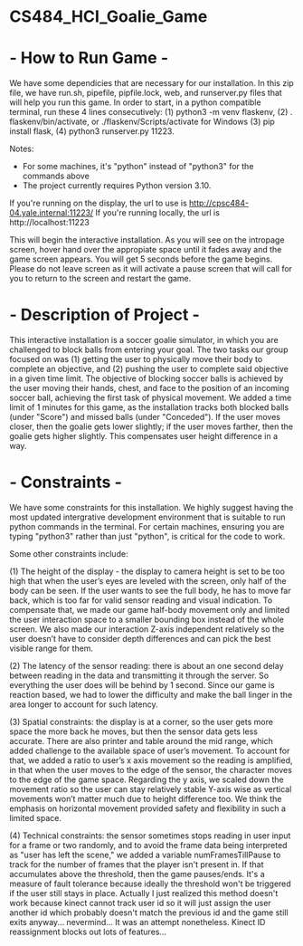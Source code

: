 # CS484_HCI_Goalie_Game

# - How to Run Game -
We have some dependicies that are necessary for our installation. In this zip file, we have 
run.sh, pipefile, pipfile.lock, web, and runserver.py files that will help you run this game. 
In order to start, in a python compatible terminal, run these 4 lines consecutively: 
(1) python3 -m venv flaskenv, 
(2) . flaskenv/bin/activate, or ./flaskenv/Scripts/activate for Windows
(3) pip install flask, 
(4) python3 runserver.py 11223. 

Notes:
- For some machines, it's "python" instead of "python3" for the commands above
- The project currently requires Python version 3.10.

If you're running on the display, the url to use is http://cpsc484-04.yale.internal:11223/
If you're running locally, the url is http://localhost:11223

This will begin the interactive installation. 
As you will see on the intropage screen, hover hand over the appropiate space until it fades 
away and the game screen appears. You will get 5 seconds before the game begins. Please do not 
leave screen as it will activate a pause screen that will call for you to return to the screen 
and restart the game.


# - Description of Project -
This interactive installation is a soccer goalie simulator, in which you are challenged to 
block balls from entering your goal. The two tasks our group focused on was (1) getting the 
user to physically move their body to complete an objective, and (2) pushing the user to 
complete said objective in a given time limit. The objective of blocking soccer balls is 
achieved by the user moving their hands, chest, and face to the position of an incoming soccer 
ball, achieving the first task of physical movement. We added a time limit of 1 minutes for this 
game, as the installation tracks both blocked balls (under "Score") and missed balls 
(under "Conceded"). If the user moves closer, then the goalie gets lower slightly; if the user moves
farther, then the goalie gets higher slightly. This compensates user height difference in a way.


# - Constraints -
We have some constraints for this installation. We highly suggest having the most updated 
intergrative development environment that is suitable to run python commands in the terminal. 
For certain machines, ensuring you are typing "python3" rather than just "python", is critical 
for the code to work. 

Some other constraints include:

(1) The height of the display - the display to camera height is set to be too high that when 
the user’s eyes are leveled with the screen, only half of the body can be seen. If the user 
wants to see the full body, he has to move far back, which is too far for valid sensor reading 
and visual indication. To compensate that, we made our game half-body movement only and limited 
the user interaction space to a smaller bounding box instead of the whole screen. We also made our 
interaction Z-axis independent relatively so the user doesn’t have to consider depth differences 
and can pick the best visible range for them.

(2) The latency of the sensor reading: there is about an one second delay between reading in 
the data and transmitting it through the server. So everything the user does will be behind by 1 
second. Since our game is reaction based, we had to lower the difficulty and make the ball linger 
in the area longer to account for such latency.

(3) Spatial constraints: the display is at a corner, so the user gets more space the more back 
he moves, but then the sensor data gets less accurate. There are also printer and table around the 
mid range, which added challenge to the available space of user’s movement. To account for that, we 
added a ratio to user’s x axis movement so the reading is amplified, in that when the user moves to 
the edge of the sensor, the character moves to the edge of the game space. Regarding the y axis, we 
scaled down the movement ratio so the user can stay relatively stable Y-axis wise as vertical movements 
won’t matter much due to height difference too. We think the emphasis on horizontal movement provided 
safety and flexibility in such a limited space.

(4) Technical constraints: the sensor sometimes stops reading in user input for a frame or two randomly,
and to avoid the frame data being interpreted as "user has left the scene," we added a variable numFramesTillPause
to track for the number of frames that the player isn't present in. If that accumulates above the threshold, then
the game pauses/ends. It's a measure of fault tolerance because ideally the threshold won't be triggered 
if the user still stays in place. Actually I just realized this method doesn't work because kinect cannot track
user id so it will just assign the user another id which probably doesn't match the previous id and the game
still exits anyway... nevermind... It was an attempt nonetheless. Kinect ID reassignment blocks out lots of features...





